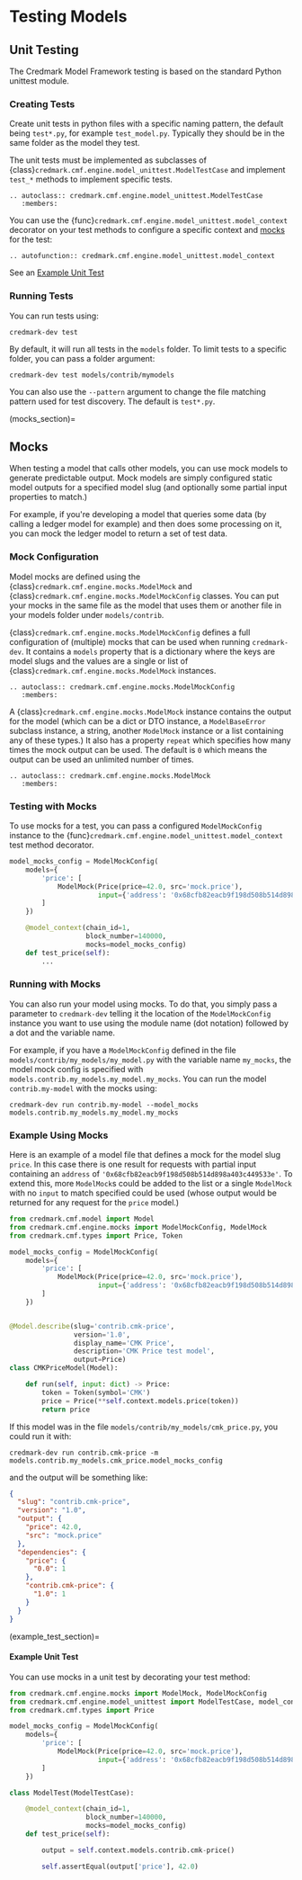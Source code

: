 # Testing Models

## Unit Testing

The Credmark Model Framework testing is based on the standard Python unittest module.

### Creating Tests

Create unit tests in python files with a specific naming pattern,
the default being `test*.py`, for example `test_model.py`. Typically they should be in the same folder as the model they test.

The unit tests must be implemented as subclasses of {class}`credmark.cmf.engine.model_unittest.ModelTestCase` and implement `test_*` methods to implement specific tests.

```{eval-rst}
.. autoclass:: credmark.cmf.engine.model_unittest.ModelTestCase
   :members:
```

You can use the {func}`credmark.cmf.engine.model_unittest.model_context` decorator on your test methods to configure a
specific context and [mocks](mocks_section) for the test:

```{eval-rst}
.. autofunction:: credmark.cmf.engine.model_unittest.model_context
```

See an [Example Unit Test](example_test_section)

### Running Tests

You can run tests using:

```
credmark-dev test
```

By default, it will run all tests in the `models` folder. To limit tests to a specific folder, you can pass a folder argument:

```
credmark-dev test models/contrib/mymodels
```

You can also use the `--pattern` argument to change the file matching pattern used for test discovery. The default is `test*.py`.

(mocks_section)=

## Mocks

When testing a model that calls other models, you can use mock models to generate predictable output. Mock models are simply configured static model outputs for a specified model slug (and optionally some partial input properties to match.)

For example, if you're developing a model that queries some data (by calling a ledger model for example) and then does some processing on it, you can mock the ledger model to return a set
of test data.

### Mock Configuration

Model mocks are defined using the {class}`credmark.cmf.engine.mocks.ModelMock` and {class}`credmark.cmf.engine.mocks.ModelMockConfig` classes. You can put your mocks in the same file as the model that uses them or another file in your models folder under `models/contrib`.

{class}`credmark.cmf.engine.mocks.ModelMockConfig` defines a full configuration of (multiple) mocks that can be used when running `credmark-dev`. It contains a `models` property that is a dictionary where the keys are model slugs and the values are a single or list of {class}`credmark.cmf.engine.mocks.ModelMock` instances.

```{eval-rst}
.. autoclass:: credmark.cmf.engine.mocks.ModelMockConfig
   :members:
```

A {class}`credmark.cmf.engine.mocks.ModelMock` instance contains the output for the model (which can be a dict or DTO instance, a `ModelBaseError` subclass instance, a string, another `ModelMock` instance or a list containing any of these types.) It also has a property `repeat` which specifies how many times the mock output can be used. The default is `0` which means the output can be used an unlimited number of times.

```{eval-rst}
.. autoclass:: credmark.cmf.engine.mocks.ModelMock
   :members:
```

### Testing with Mocks

To use mocks for a test, you can pass a configured `ModelMockConfig` instance to the {func}`credmark.cmf.engine.model_unittest.model_context` test method decorator.

```py
model_mocks_config = ModelMockConfig(
    models={
        'price': [
            ModelMock(Price(price=42.0, src='mock.price'),
                      input={'address': '0x68cfb82eacb9f198d508b514d898a403c449533e'}),
        ]
    })

    @model_context(chain_id=1,
                   block_number=140000,
                   mocks=model_mocks_config)
    def test_price(self):
        ...
```

### Running with Mocks

You can also run your model using mocks. To do that, you simply pass a parameter to `credmark-dev` telling it the location of the `ModelMockConfig` instance you want to use using the module name (dot notation) followed by a dot and the variable name.

For example, if you have a `ModelMockConfig` defined in the file `models/contrib/my_models/my_model.py` with the variable name `my_mocks`, the model mock config is specified with `models.contrib.my_models.my_model.my_mocks`. You can run the model `contrib.my-model` with the mocks using:

```
credmark-dev run contrib.my-model --model_mocks models.contrib.my_models.my_model.my_mocks
```

### Example Using Mocks

Here is an example of a model file that defines a mock for the model slug `price`. In this case there is one result for requests with partial input containing an `address` of `'0x68cfb82eacb9f198d508b514d898a403c449533e'`. To extend this, more `ModelMock`s could be added to the list or a single `ModelMock` with no `input` to match specified could be used
(whose output would be returned for any request for the `price` model.)

```python
from credmark.cmf.model import Model
from credmark.cmf.engine.mocks import ModelMockConfig, ModelMock
from credmark.cmf.types import Price, Token

model_mocks_config = ModelMockConfig(
    models={
        'price': [
            ModelMock(Price(price=42.0, src='mock.price'),
                      input={'address': '0x68cfb82eacb9f198d508b514d898a403c449533e'}),
        ]
    })


@Model.describe(slug='contrib.cmk-price',
                version='1.0',
                display_name='CMK Price',
                description='CMK Price test model',
                output=Price)
class CMKPriceModel(Model):

    def run(self, input: dict) -> Price:
        token = Token(symbol='CMK')
        price = Price(**self.context.models.price(token))
        return price
```

If this model was in the file `models/contrib/my_models/cmk_price.py`, you could run it with:

```
credmark-dev run contrib.cmk-price -m models.contrib.my_models.cmk_price.model_mocks_config
```

and the output will be something like:

```json
{
  "slug": "contrib.cmk-price",
  "version": "1.0",
  "output": {
    "price": 42.0,
    "src": "mock.price"
  },
  "dependencies": {
    "price": {
      "0.0": 1
    },
    "contrib.cmk-price": {
      "1.0": 1
    }
  }
}
```

(example_test_section)=

#### Example Unit Test

You can use mocks in a unit test by decorating your test method:

```py
from credmark.cmf.engine.mocks import ModelMock, ModelMockConfig
from credmark.cmf.engine.model_unittest import ModelTestCase, model_context
from credmark.cmf.types import Price

model_mocks_config = ModelMockConfig(
    models={
        'price': [
            ModelMock(Price(price=42.0, src='mock.price'),
                      input={'address': '0x68cfb82eacb9f198d508b514d898a403c449533e'}),
        ]
    })

class ModelTest(ModelTestCase):

    @model_context(chain_id=1,
                   block_number=140000,
                   mocks=model_mocks_config)
    def test_price(self):

        output = self.context.models.contrib.cmk-price()

        self.assertEqual(output['price'], 42.0)
```
